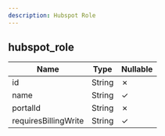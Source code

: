 ```yaml
---
description: Hubspot Role
---
```

hubspot_role
------------

| **Name**             | **Type** | **Nullable** |
| -------------------- | -------- | ------------ |
| id                   | String   | &cross;      |
| name                 | String   | &check;      |
| portalId             | String   | &cross;      |
| requiresBillingWrite | String   | &check;      |
